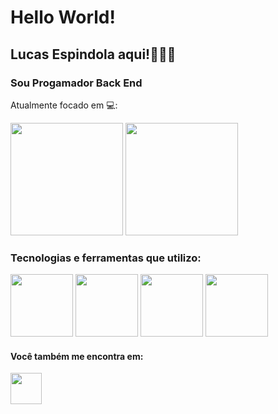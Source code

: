 # Hello World! 

## Lucas Espindola aqui!👨🏻‍💻

### Sou Progamador Back End


Atualmente focado em 💻: 
<div>
  <img height="180em" src="https://github-readme-stats.vercel.app/api?username=Lucas-Espindola-dev&show_icons=true&theme=dracula"/>
  <img height="180em" src="https://github-readme-stats.vercel.app/api/top-langs/?username=Lucas-Espindola-dev&layout=compact&theme=dracula"/>
</div>

### Tecnologias e ferramentas que utilizo:
<div display='inline'>
  <img width='100' height='100' src="https://cdn.jsdelivr.net/gh/devicons/devicon/icons/python/python-original-wordmark.svg" /> 
  <img width='100' height='100' src="https://cdn.jsdelivr.net/gh/devicons/devicon/icons/flask/flask-original-wordmark.svg" />
  <img width='100' height='100' src="https://cdn.jsdelivr.net/gh/devicons/devicon/icons/django/django-plain-wordmark.svg" />
  <img width='100' height='100' src="https://cdn.jsdelivr.net/gh/devicons/devicon/icons/html5/html5-plain-wordmark.svg" />

</div>

#### Você também me encontra em:
<a href="https://www.linkedin.com/in/lucas-espindola-dev/" target='_blank'>
  <img width='50' height='50' src="https://cdn.jsdelivr.net/gh/devicons/devicon/icons/linkedin/linkedin-original.svg" />
</a>

